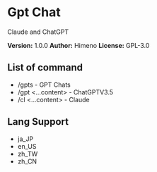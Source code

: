 # Gpt Chat

Claude and ChatGPT

**Version:** 1.0.0
**Author:** Himeno
**License:** GPL-3.0

## List of command

-   /gpts - GPT Chats
-   /gpt <...content> - ChatGPTV3.5
-   /cl <...content> - Claude

## Lang Support

-   ja_JP
-   en_US
-   zh_TW
-   zh_CN
